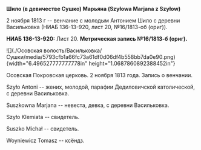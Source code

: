 **Шило (в девичестве Сушко) Марьяна (Szyłowa Marjana z Szyłow)**

2 ноября 1813 г -- венчание с молодым Антонием Шило с деревни
Васильковка (НИАБ 136-13-920, лист 20, №16/1813-об (ориг)).

**НИАБ 136-13-920:** Лист 20. **Метрическая запись №16/1813-б (ориг).**

![](./Осовская волость/Васильковка/Сушки/media/5793cfb1a66fc73a61df0d06df4b558bb7da0e90.png){width="6.496527777777778in"
height="1.0687860892388452in"}

Осовская Покровская церковь. 2 ноября 1813 года. Запись о венчании.

Szyło Antoni -- жених, молодой, парафии Дедиловичской католической, с
деревни Васильковка.

Suszkowna Marjana -- невеста, девка, с деревни Васильковка.

Szyło Klemiatа -- свидетель.

Suszko Michał -- свидетель.

Woyniewicz Tomasz -- ксёндз.
